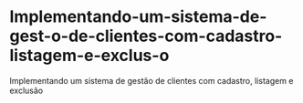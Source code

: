 # Implementando-um-sistema-de-gest-o-de-clientes-com-cadastro-listagem-e-exclus-o
Implementando um sistema de gestão de clientes com cadastro, listagem e exclusão
